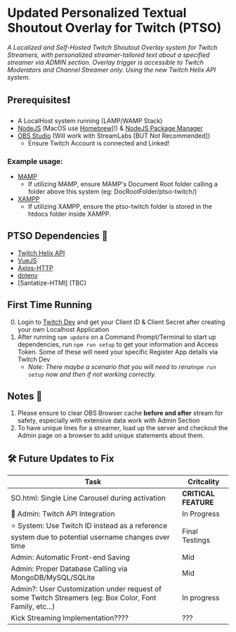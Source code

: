# Updated Personalized Textual Shoutout Overlay for Twitch (PTSO)


*A Localized and Self-Hosted Twitch Shoutout Overlay system for Twitch Streamers, with personalized streamer-tailored text about a specified streamer via ADMIN section. Overlay trigger is accessible to Twitch Moderators and Channel Streamer only. Using the new Twitch Helix API system.*

## Prerequisites❗
- A LocalHost system running (LAMP/WAMP Stack)
- [NodeJS](https://nodejs.org/en/download) (MacOS use [Homebrew](https://brew.sh)]!) & [NodeJS Package Manager](https://npmjs.com)
- [OBS Studio](https://obsproject.com) (Will work with StreamLabs [BUT Not Recommended])
    - Ensure Twitch Account is connected and Linked! 
### Example usage:
- [MAMP](https://www.mamp.info/)
    - If utilizing MAMP, ensure MAMP's Document Root folder calling a folder above this system (eg: DocRootFolder/ptso-twitch/)
- [XAMPP](https://www.apachefriends.org/download.html)
    - If utilizing XAMPP, ensure the ptso-twitch folder is stored in the htdocs folder inside XAMPP.    
## PTSO Dependencies 🤝
- [Twitch Helix API](https://dev.twitch.tv/docs/api/)
- [VueJS](https://vuejs.org)
- [Axios-HTTP](http://axios-http.com)
- [dotenv](https://www.npmjs.com/package/dotenv)
- [Santatize-HTMl] (TBC)

## First Time Running
0) Login to [Twitch Dev](https://dev.twitch.tv) and get your Client ID & Client Secret after creating your own Localhost Application
1) After running ```npm update``` on a Command Prompt/Terminal to start up dependencies, run ```npm run setup``` to get your information and Access Token. Some of these will need your specific Register App details via Twitch Dev
    - *Note: There maybe a scenario that you will need to rerun```npm run setup``` now and then if not working correctly.*

## Notes 📝
1) Please ensure to clear OBS Browser cache **before and after** stream for safety, especially with extensive data work with Admin Section
3) To have unique lines for a streamer, load up the server and checkout the Admin page on a browser to add unique statements about them.

## 🛠️ Future Updates to Fix
|Task| Critcality |
|------|-------|
|SO.html: Single Line Carousel during activation| **CRITICAL FEATURE** | 
|📌 Admin: Twitch API Integration |In Progress|
|⭐️ System: Use Twitch ID instead as a reference system due to potential username changes over time|Final Testings|
|Admin: Automatic Front-end Saving|Mid|
|Admin: Proper Database Calling via MongoDB/MySQL/SQLite|Mid|
|Admin?: User Customization under request of some Twitch Streamers (eg: Box Color, Font Family, etc...)|In progress|
|Kick Streaming Implementation???? |???|